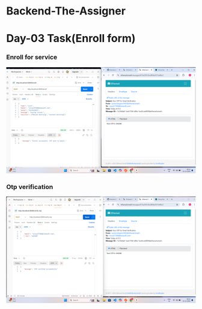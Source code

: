 # Backend-The-Assigner

# Day-03 Task(Enroll form)

<h3>Enroll for service</h3>

![Enroll for service](image-1.png)


<h3>Otp verification</h3>

![alt text](image.png)

